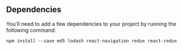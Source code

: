 ## Dependencies

You'll need to add a few dependencies to your project by running the following command:

```
npm install --save md5 lodash react-navigation redux react-redux
```
